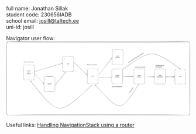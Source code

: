 full name: Jonathan Sillak  
student code: 230656IADB  
school email: josill@taltech.ee  
uni-id: josill  

Navigator user flow:
![Alt text](./state.svg)

Useful links:
[Handling 
NavigationStack 
using a router](https://medium.com/@fmmobilelive/navigating-with-navigationpath-in-swiftui-a-structured-approach-91d31e8939b)
